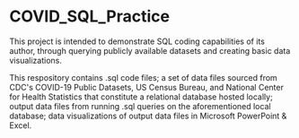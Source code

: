 # COVID_SQL_Practice
This project is intended to demonstrate SQL coding capabilities of its author, through querying publicly available datasets and creating basic data visualizations.   

This respository contains .sql code files; a set of data files sourced from CDC's COVID-19 Public Datasets, US Census Bureau, and National Center for Health Statistics that constitute a relational database hosted locally; output data files from running .sql queries on the aforementioned local database; data visualizations of output data files in Microsoft PowerPoint & Excel.
